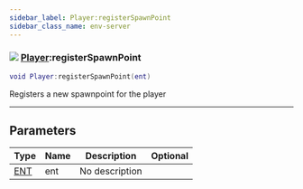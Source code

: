 ```yaml
---
sidebar_label: Player:registerSpawnPoint
sidebar_class_name: env-server
---
```


### ![](/img/wiki/server.png) [Player](../player/README.md):registerSpawnPoint

```lua
void Player:registerSpawnPoint(ent)
```

Registers a new spawnpoint for the player<br/>

-----------------
## Parameters

| Type   | Name | Description | Optional |
| ------ | ---- | ----------- | -------: |
| [ENT](../ent/README.md) | ent | No description |   |
